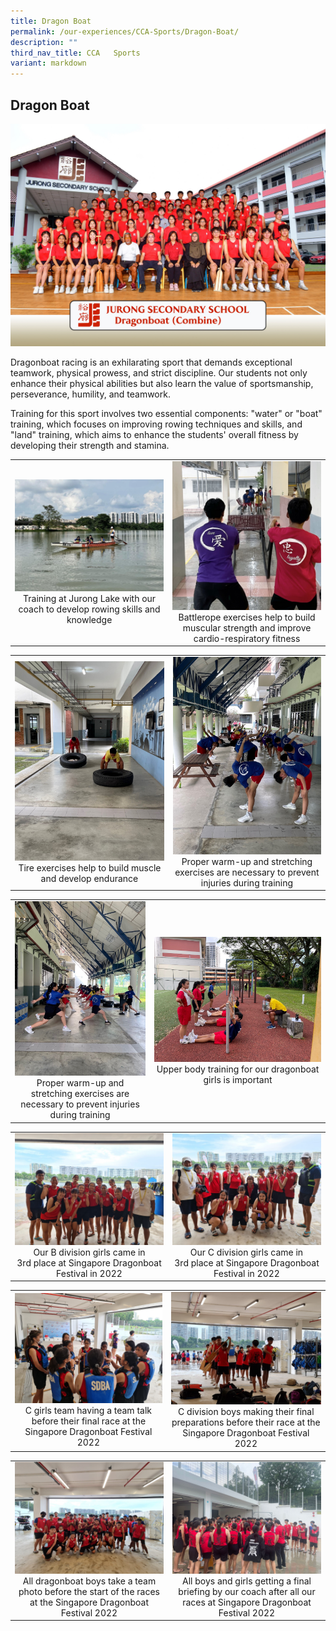 ```yaml
---
title: Dragon Boat
permalink: /our-experiences/CCA-Sports/Dragon-Boat/
description: ""
third_nav_title: CCA   Sports
variant: markdown
---
```

## Dragon Boat

![](/images/Dragonboat__Combine__FORMAL.jpg)

Dragonboat racing is an exhilarating sport that demands exceptional teamwork, physical prowess, and strict discipline. Our students not only enhance their physical abilities but also learn the value of sportsmanship, perseverance, humility, and teamwork. 

Training for this sport involves two essential components: "water" or "boat" training, which focuses on improving rowing techniques and skills, and "land" training, which aims to enhance the students' overall fitness by developing their strength and stamina.

|   |   |
|---|---|
| ![](/images/JSD1-Photo%201.jpg)<center>Training at Jurong Lake with our coach to develop rowing skills and knowledge</center> | ![](/images/JSD2-Photo%202.jpg)<center>Battlerope exercises help to build muscular strength and improve cardio-respiratory fitness</center> |

|   |   |
|---|---|
| ![](/images/JSD3-Photo%203.jpg)<center>Tire exercises help to build muscle and develop endurance</center> | ![](/images/JSD4-Photo%204.jpg)<center>Proper warm-up and stretching exercises are necessary to prevent injuries during training</center> |

|   |   |
|---|---|
| ![](/images/JSD5-Photo%2012.jpg) <center>Proper warm-up and stretching exercises are necessary to prevent injuries during training</center> | ![](/images/JSD6-Photo%205.jpg) <center>Upper body training for our dragonboat girls is important</center> |

|   |   |
|---|---|
| ![](/images/JSD7-Photo%206.jpg) <center>Our B division girls came in 3rd&nbsp;place at  Singapore Dragonboat Festival in 2022</center>| ![](/images/JSD8-Photo%207.jpg) <center>Our C division girls came in 3rd&nbsp;place at Singapore Dragonboat Festival in 2022</center> |



|   |   |
|---|---|
| ![](/images/JSD9-Photo%208.jpg) <center>C girls team having a team talk before  their final race at the Singapore Dragonboat Festival 2022</center> | ![](/images/JSD10-Photo%209.jpg)<center>C division boys making their final  preparations before their race at the Singapore Dragonboat Festival 2022</center> |

|   |   |
|---|---|
| ![](/images/JSD11-Photo%2010.jpg) <center>All dragonboat boys take a team photo  before the start of the races at the Singapore Dragonboat Festival 2022</center> | ![](/images/JSD12-Photo%2011.jpg) <center>All boys and girls getting a final briefing by our coach after all our races at Singapore Dragonboat Festival 2022</center> |

